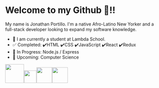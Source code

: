 # Welcome to my Github :wave:!!

My name is Jonathan Portillo. I'm a native Afro-Latino New Yorker and a full-stack developer looking to expand my software knowledge.

- :school_satchel: I am currently a student at Lambda School. 
- :white_check_mark: Completed: :heavy_check_mark:HTML :heavy_check_mark:CSS :heavy_check_mark:JavaScript :heavy_check_mark:React :heavy_check_mark:Redux 
- :blue_book: In Progress: Node.js / Express
- :date: Upcoming: Computer Science




<img src="https://www.w3.org/html/logo/downloads/HTML5_1Color_Black.png" width="60"><img src="https://seeklogo.com/images/C/css-3-logo-AF06D75231-seeklogo.com.png" width="40"><img src="https://seeklogo.com/images/J/javascript-js-logo-2949701702-seeklogo.com.png" width="50"><img src="https://raw.githubusercontent.com/reduxjs/redux/master/logo/logo.png" width="50">
